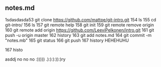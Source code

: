 ## notes.md
  1sdasdasda53  git clone https://github.com/mattpe/git-intro.git
  154  ls
  155  cd git-intro/
  156  ls
  157  git remote help
  158  git init
  159  git remote remove origin
  160  git remote add origin https://github.com/LeeviPelkonen/intro.git
  161  git push -u origin master
  162  history
  163  git add notes.md
  164  git commit -m "notes.mb"
  165  git status
  166  git push
  167  history
  HEHEHUHU

  167  histo
  
  asddj
  no no no
  :)))))
  .):):):)):)ry

